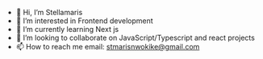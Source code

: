 - 👋 Hi, I’m Stellamaris
- 👀 I’m interested in Frontend development 
- 🌱 I’m currently learning Next js
- 💞️ I’m looking to collaborate on JavaScript/Typescript and react projects
- 📫 How to reach me email: stmarisnwokike@gmail.com

<!---
smarist/smarist is a ✨ special ✨ repository because its `README.md` (this file) appears on your GitHub profile.
You can click the Preview link to take a look at your changes.
--->
